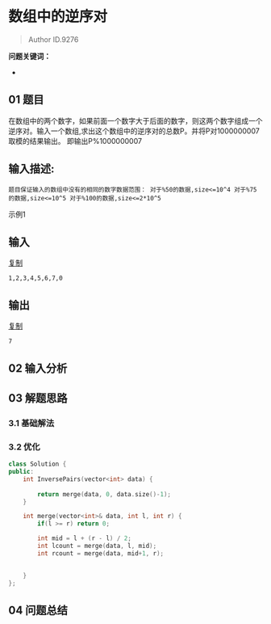# 数组中的逆序对
> Author ID.9276 

**问题关键词：**

- 

## 01 题目

在数组中的两个数字，如果前面一个数字大于后面的数字，则这两个数字组成一个逆序对。输入一个数组,求出这个数组中的逆序对的总数P。并将P对1000000007取模的结果输出。 即输出P%1000000007

## 输入描述:

```
题目保证输入的数组中没有的相同的数字数据范围：	对于%50的数据,size<=10^4	对于%75的数据,size<=10^5	对于%100的数据,size<=2*10^5
```

示例1

## 输入

[复制](javascript:void(0);)

```
1,2,3,4,5,6,7,0
```

## 输出

[复制](javascript:void(0);)

```
7
```

## 02 输入分析



## 03 解题思路

### 3.1 基础解法



### 3.2 优化

```c++
class Solution {
public:
    int InversePairs(vector<int> data) {
        
        return merge(data, 0, data.size()-1);
    }

    int merge(vector<int>& data, int l, int r) {
        if(l >= r) return 0;

        int mid = l + (r - l) / 2;
        int lcount = merge(data, l, mid);
        int rcount = merge(data, mid+1, r);

        
    }
};
```



## 04 问题总结

